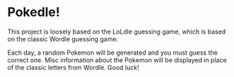 # Pokedle!

This project is loosely based on the LoLdle guessing game, which is based on the classic Wordle guessing game.

Each day, a random Pokemon will be generated and you must guess the correct one. Misc information about the Pokemon will be displayed in place of the classic letters from Wordle. Good luck!